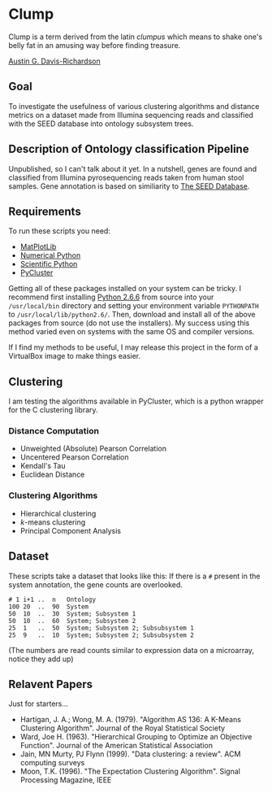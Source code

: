 # Clump

Clump is a term derived from the latin _clumpus_ which means to shake one's
belly fat in an amusing way before finding treasure.

[Austin G. Davis-Richardson](harekrishna@gmail.com)  

## Goal

To investigate the usefulness of various clustering algorithms and distance
metrics on a dataset made from Illumina sequencing reads and classified with the SEED database into ontology subsystem trees.

## Description of Ontology classification Pipeline

Unpublished, so I can't talk about it yet. In a nutshell, genes are found and classified from Illumina pyrosequencing reads taken from human stool samples. Gene annotation is based on similiarity to [The SEED Database][4].

## Requirements

To run these scripts you need:

   - [MatPlotLib][9]
   - [Numerical Python][8]
   - [Scientific Python][10]
   - [PyCluster][6]

Getting all of these packages installed on your system can be tricky. I recommend first installing [Python 2.6.6][5] from source into your `/usr/local/bin` directory and setting your environment variable `PYTHONPATH` to `/usr/local/lib/python2.6/`. Then, download and install all of the above packages from source (do not use the installers). My success using this method varied even on systems with the same OS and compiler versions.

If I find my methods to be useful, I may release this project in the form of a VirtualBox image to make things easier.

## Clustering

I am testing the algorithms available in PyCluster, which is a python wrapper for the C clustering library.

### Distance Computation

  - Unweighted (Absolute) Pearson Correlation
  - Uncentered Pearson Correlation
  - Kendall's Tau
  - Euclidean Distance

### Clustering Algorithms

   - Hierarchical clustering
   - _k_-means clustering
   - Principal Component Analysis

## Dataset

These scripts take a dataset that looks like this:
If there is a `#` present in the system annotation, the gene counts are overlooked.

    # 1	i+1	..	n	Ontology
    100	20	..	90	System
    50	10	..	30	System; Subsystem 1
    50	10	..	60	System; Subsystem 2
    25	1	..	50	System; Subsystem 2; Subsubsystem 1
    25	9	..	10	System; Subsystem 2; Subsubsystem 2

(The numbers are read counts similar to expression data on a microarray,
notice they add up)

  
## Relavent Papers

Just for starters...

  - Hartigan, J. A.; Wong, M. A. (1979). "Algorithm AS 136: A K-Means
    Clustering Algorithm". Journal of the Royal Statistical Society
  - Ward, Joe H. (1963). "Hierarchical Grouping to Optimize an Objective
    Function". Journal of the American Statistical Association
  - Jain, MN Murty, PJ Flynn (1999). "Data clustering: a review". ACM
    computing surveys
  - Moon, T.K. (1996). "The Expectation Clustering Algorithm". Signal
    Processing Magazine, IEEE    
  
[1]: http://en.wikipedia.org/wiki/K-means_clustering
[2]: http://en.wikipedia.org/wiki/Hierarchical_clustering
[3]: http://en.wikipedia.org/wiki/Expectation-maximization_algorithm
[4]: http://www.theseed.org
[5]: http://www.python.org
[6]: http://pypi.python.org/pypi/Pycluster
[7]: http://bonsai.hgc.jp/~mdehoon/software/cluster/cluster.pdf
[8]: http://numpy.scipy.org
[9]: http://matplotlib.sourceforge.net/
[10]: http://www.scipy.org